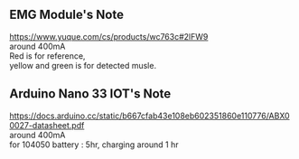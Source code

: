 ## EMG Module's Note  
https://www.yuque.com/cs/products/wc763c#2lFW9  
around 400mA   
Red is for reference,  
yellow and green is for detected musle.  

## Arduino Nano 33 IOT's Note  
https://docs.arduino.cc/static/b667cfab43e108eb602351860e110776/ABX00027-datasheet.pdf  
around 400mA   
for 104050 battery : 5hr, charging around 1 hr  
